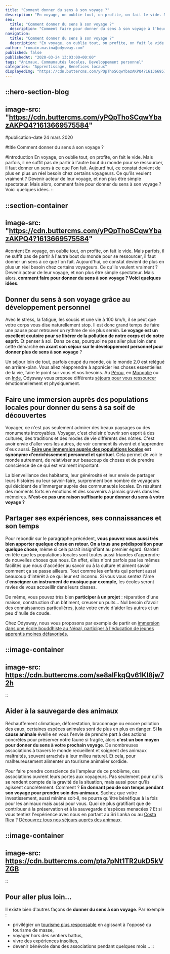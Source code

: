 ```yaml
---
title: "Comment donner du sens à son voyage ?"
description: "En voyage, on oublie tout, on profite, on fait le vide. Mais parfois, il ne suffit pas de partir à l'autre bout du monde pour se ressourcer, il faut donner un sens à ce que l'on fait. Aujourd'hui, ce constat devient de plus en plus un réel besoin chez certains ..."
seo:
  title: "Comment donner du sens à son voyage ?"
  description: "Comment faire pour donner du sens à son voyage à l'heure où les voyageurs sont de plus en plus en quête d'émotions et de partage ?"
navigation:
  title: "Comment donner du sens à son voyage ?"
  description: "En voyage, on oublie tout, on profite, on fait le vide. Mais parfois, il ne suffit pas de partir à l'autre bout du monde pour se ressourcer, il faut donner un sens à ce que l'on fait. Aujourd'hui, ce constat devient de plus en plus un réel besoin chez certains ..."
author: "romain.masina@odysway.com"
published: false
publishedAt: "2020-03-24 13:03:00+00:00"
tags: "Animaux, Communautés locales, Developpement personnel"
categories: "Apprentissage, Benefices locaux"
displayedImg: "https://cdn.buttercms.com/yPQpThoSCqwYbazAKPQ4?1613669575584"
---
```


::hero-section-blog
---
image-src: "https://cdn.buttercms.com/yPQpThoSCqwYbazAKPQ4?1613669575584"
---
#publication-date
24 mars 2020

#title
Comment donner du sens à son voyage ?

#introduction
En voyage, on oublie tout, on profite, on fait le vide. Mais parfois, il ne suffit pas de partir à l'autre bout du monde pour se ressourcer, il faut donner un sens à ce que l'on fait. Aujourd'hui, ce constat devient de plus en plus un réel besoin chez certains voyageurs. Ce qu'ils veulent vraiment ? Devenir acteur de leur voyage, et non plus être simple spectateur. Mais alors, comment faire pour donner du sens à son voyage ? Voici quelques idées.
::

::section-container
---
image-src: "https://cdn.buttercms.com/yPQpThoSCqwYbazAKPQ4?1613669575584"
---
#content
En voyage, on oublie tout, on profite, on fait le vide. Mais parfois, il ne suffit pas de partir à l'autre bout du monde pour se ressourcer, il faut donner un sens à ce que l'on fait. Aujourd'hui, ce constat devient de plus en plus un réel besoin chez certains voyageurs. Ce qu'ils veulent vraiment ? Devenir acteur de leur voyage, et non plus être simple spectateur. Mais alors, **comment faire pour donner du sens à son voyage ? Voici quelques idées**.

## Donner du sens à son voyage grâce au développement personnel

Avec le stress, la fatigue, les soucis et une vie à 100 km/h, il se peut que votre corps vous dise naturellement stop. Il est donc grand temps de faire une pause pour retrouver un rythme de vie plus serein. **Le voyage est un excellent exutoire pour se libérer de la pollution de notre corps et de notre esprit**. Et penser à soi. Dans ce cas, pourquoi ne pas aller plus loin dans cette démarche **en axant son séjour sur le développement personnel pour donner plus de sens à son voyage** ?

Un séjour loin de tout, parfois coupé du monde, où le monde 2.0 est relégué en arrière-plan. Vous allez réapprendre à apprécier les choses essentielles de la vie, faire le point sur vous et vos besoins. Au [Pérou](https://odysway.com/voyages/voyage-chamanique-perou?utm_source=Blog&utm_medium=SEO&utm_campaign=Comment_donner_du_sens_a_son%20voyage), en [Mongolie](https://odysway.com/voyages/voyage-chamane-mongolie?utm_source=Blog&utm_medium=SEO&utm_campaign=Comment_donner_du_sens_a_son%20voyage) ou en [Inde](https://odysway.com/voyages/retraite-yoga-sikkim-inde), Odysway vous propose différents [séjours pour vous ressourcer](https://odysway.com/thematiques/voyage-initiatique) émotionnellement et physiquement.

## Faire une immersion auprès des populations locales pour donner du sens à sa soif de découvertes

Voyager, ce n'est pas seulement admirer des beaux paysages ou des monuments incroyables. Voyager, c'est choisir d'ouvrir son esprit à des cultures, des traditions et des modes de vie différents des nôtres. C'est avoir envie d'aller vers les autres, de voir comment ils vivent et d'apprendre d'eux aussi. **[Faire une immersion auprès des populations locales](https://odysway.com/thematiques/sejours-chez-l-habitant) est synonyme d'enrichissement personnel et spirituel**. Cela permet de voir le monde autrement, de relativiser sur beaucoup de choses et de prendre conscience de ce qui est vraiment important.

La bienveillance des habitants, leur générosité et leur envie de partager leurs histoires ou leur savoir-faire, surprennent bon nombre de voyageurs qui décident de s'immerger auprès des communautés locales. En résultent des moments forts en émotions et des souvenirs à jamais gravés dans les mémoires. **N'est-ce pas une raison suffisante pour donner du sens à votre voyage ?**

## Partager ses expériences, ses connaissances et son temps

Pour rebondir sur le paragraphe précédent, **vous pouvez vous aussi très bien apporter quelque chose en retour. On a tous une prédisposition pour quelque chose**, même si cela paraît insignifiant au premier égard. Gardez en tête que les populations locales sont toutes aussi friandes d'apprendre de nouvelles choses que nous. En effet, elles n'ont parfois pas les mêmes facilités que nous d'accéder au savoir ou à la culture et aiment savoir comment ça se passe ailleurs. Tout comme les enfants qui portent aussi beaucoup d'intérêt à ce qui leur est inconnu. Si vous vous sentez l'âme d'**enseigner un instrument de musique par exemple**, les écoles seront ravies de vous accueillir dans leurs classes.

De même, vous pouvez très bien **participer à un projet** : réparation d'une maison, construction d'un bâtiment, creuser un puits… Nul besoin d'avoir des connaissances particulières, juste votre envie d'aider les autres et un peu d'huile de coude.

Chez Odysway, nous vous proposons par exemple de partir en [immersion dans une école bouddhiste au Népal, participer à l'éducation de jeunes apprentis moines défavorisés.](https://odysway.com/voyages/immersion-ecole-bouddhiste-nepal?utm_source=Blog&utm_medium=SEO&utm_campaign=Comment_donner_du_sens_a_son%20voyage)

::image-container
---
image-src: https://cdn.buttercms.com/se8alFkqQv61Kl8jw72h
---
::

## Aider à la sauvegarde des animaux

Réchauffement climatique, déforestation, braconnage ou encore pollution des eaux, certaines espèces animales sont de plus en plus en danger. Si **la cause animale** éveille en vous l'envie de prendre part à des actions concrètes pour préserver notre faune si fragile, alors **c'est un bon moyen pour donner du sens à votre prochain voyage**. De nombreuses associations à travers le monde recueillent et soignent des animaux maltraités, souvent arrachés à leur milieu naturel. Et cela, pour malheureusement alimenter un tourisme animalier sordide.

Pour faire prendre conscience de l'ampleur de ce problème, ces associations ouvrent leurs portes aux voyageurs. Pas seulement pour qu'ils se rendent compte de la gravité de la situation, mais aussi pour qu'ils agissent concrètement. Comment ? **En donnant peu de son temps pendant son voyage pour prendre soin des animaux**. Sachez que votre investissement, aussi minime soit-il, ne pourra qu'être bénéfique à la fois pour les animaux mais aussi pour vous. Quoi de plus gratifiant que de contribuer à la préservation et à la sauvegarde d'espèces menacées ? Et si vous tentiez l'expérience avec nous en partant au Sri Lanka ou au [Costa Rica](https://odysway.com/voyages/refuge-animaux-costa-rica?utm_source=Blog&utm_medium=SEO&utm_campaign=Comment_donner_du_sens_a_son%20voyage) ? [Découvrez tous nos séjours auprès des animaux](https://odysway.com/thematiques/voyage-animalier).

::image-container
---
image-src: https://cdn.buttercms.com/pta7pNt1TR2ukD5kVZGB
---
::

## Pour aller plus loin…

Il existe bien d'autres façons de **donner du sens à son voyage**. Par exemple :

*   privilégier un [tourisme plus responsable](https://odysway.com/tourisme-responsable-demain) en agissant à l'opposé du tourisme de masse,
*   voyager hors des sentiers battus,
*   vivre des expériences insolites,
*   devenir bénévole dans des associations pendant quelques mois…
::
